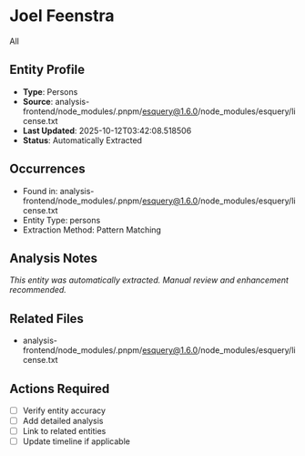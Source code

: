 # Joel Feenstra
All

## Entity Profile
- **Type**: Persons
- **Source**: analysis-frontend/node_modules/.pnpm/esquery@1.6.0/node_modules/esquery/license.txt
- **Last Updated**: 2025-10-12T03:42:08.518506
- **Status**: Automatically Extracted

## Occurrences
- Found in: analysis-frontend/node_modules/.pnpm/esquery@1.6.0/node_modules/esquery/license.txt
- Entity Type: persons
- Extraction Method: Pattern Matching

## Analysis Notes
*This entity was automatically extracted. Manual review and enhancement recommended.*

## Related Files
- analysis-frontend/node_modules/.pnpm/esquery@1.6.0/node_modules/esquery/license.txt

## Actions Required
- [ ] Verify entity accuracy
- [ ] Add detailed analysis
- [ ] Link to related entities
- [ ] Update timeline if applicable
